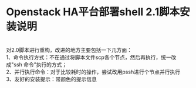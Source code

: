 Openstack HA平台部署shell 2.1脚本安装说明
=================================== 
<br>对2.0脚本进行重构，改进的地方主要包括一下几方面：
<br>1、命令执行方式：不在通过将脚本文件scp各个节点，然后再执行，统一改成"ssh 命令”执行的方式；
<br>2、并行执行命令：对于比较耗时的操作，尝试改用pssh进行个节点并行执行
<br>3、友好的安装提示：带颜色的提示信息
